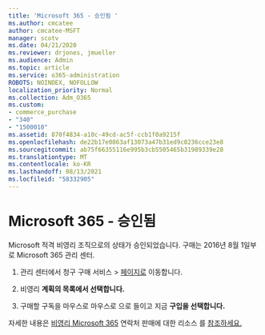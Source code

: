```yaml
---
title: 'Microsoft 365 - 승인됨 '
ms.author: cmcatee
author: cmcatee-MSFT
manager: scotv
ms.date: 04/21/2020
ms.reviewer: drjones, jmueller
ms.audience: Admin
ms.topic: article
ms.service: o365-administration
ROBOTS: NOINDEX, NOFOLLOW
localization_priority: Normal
ms.collection: Adm_O365
ms.custom:
- commerce_purchase
- "340"
- "1500010"
ms.assetid: 870f4834-a10c-49cd-ac5f-ccb1f0a9215f
ms.openlocfilehash: de22b17e0863af13073a47b31ed9c8236cce23e8
ms.sourcegitcommit: ab75f66355116e995b3cb5505465b31989339e28
ms.translationtype: MT
ms.contentlocale: ko-KR
ms.lasthandoff: 08/13/2021
ms.locfileid: "58332905"
---
```

# <a name="microsoft-365-for-nonprofits---approved"></a>Microsoft 365 - 승인됨

Microsoft 적격 비영리 조직으로의 상태가 승인되었습니다. 구매는 2016년 8월 1일부로 Microsoft 365 관리 센터.

1. 관리 센터에서 청구 구매  서비스 \> [페이지로](https://go.microsoft.com/fwlink/p/?linkid=868433) 이동합니다.

2. 비영리 **계획의 목록에서 선택합니다.**

3. 구매할 구독을 마우스로 마우스로 으로 들이고 지금 **구입을 선택합니다.**

자세한 내용은 [비영리 Microsoft 365](https://www.microsoft.com/nonprofits/microsoft-365) 연락처 판매에 대한 리소스 를 [참조하세요.](https://www.microsoft.com/nonprofits/contact-us)
